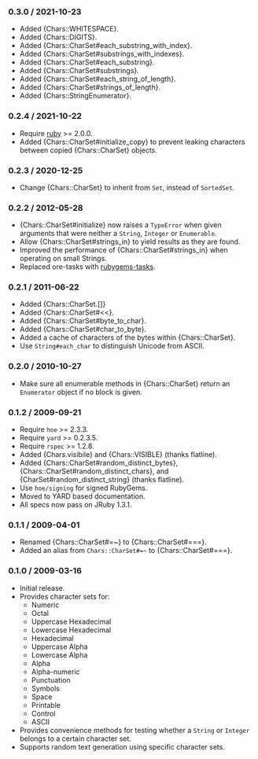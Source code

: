 ### 0.3.0 / 2021-10-23

* Added {Chars::WHITESPACE}.
* Added {Chars::DIGITS}.
* Added {Chars::CharSet#each_substring_with_index}.
* Added {Chars::CharSet#substrings_with_indexes}.
* Added {Chars::CharSet#each_substring}.
* Added {Chars::CharSet#substrings}.
* Added {Chars::CharSet#each_string_of_length}.
* Added {Chars::CharSet#strings_of_length}.
* Added {Chars::StringEnumerator}.

### 0.2.4 / 2021-10-22

* Require [ruby] >= 2.0.0.
* Added {Chars::CharSet#initialize_copy} to prevent leaking characters
  between copied {Chars::CharSet} objects.

### 0.2.3 / 2020-12-25

* Change {Chars::CharSet} to inherit from `Set`, instead of `SortedSet`.

### 0.2.2 / 2012-05-28

* {Chars::CharSet#initialize} now raises a `TypeError` when given arguments
  that were neither a `String`, `Integer` or `Enumerable`.
* Allow {Chars::CharSet#strings_in} to yield results as they are found.
* Improved the performance of {Chars::CharSet#strings_in} when operating on
  small Strings.
* Replaced ore-tasks with
  [rubygems-tasks](https://github.com/postmodern/rubygems-tasks#readme).

### 0.2.1 / 2011-06-22

* Added {Chars::CharSet.[]}
* Added {Chars::CharSet#<<}.
* Added {Chars::CharSet#byte_to_char}.
* Added {Chars::CharSet#char_to_byte}.
* Added a cache of characters of the bytes within {Chars::CharSet}.
* Use `String#each_char` to distinguish Unicode from ASCII.

### 0.2.0 / 2010-10-27

* Make sure all enumerable methods in {Chars::CharSet} return an
  `Enumerator` object if no block is given.

### 0.1.2 / 2009-09-21

* Require `hoe` >= 2.3.3.
* Require `yard` >= 0.2.3.5.
* Require `rspec` >= 1.2.8.
* Added {Chars.visibile} and {Chars::VISIBLE} (thanks flatline).
* Added {Chars::CharSet#random_distinct_bytes},
  {Chars::CharSet#random_distinct_chars}, and {CharSet#random_distinct_string}
  (thanks flatline).
* Use `hoe/signing` for signed RubyGems.
* Moved to YARD based documentation.
* All specs now pass on JRuby 1.3.1.

### 0.1.1 / 2009-04-01

* Renamed {Chars::CharSet#=~} to {Chars::CharSet#===}.
* Added an alias from `Chars::CharSet#=~` to {Chars::CharSet#===}.

### 0.1.0 / 2009-03-16

* Initial release.
* Provides character sets for:
  * Numeric
  * Octal
  * Uppercase Hexadecimal
  * Lowercase Hexadecimal
  * Hexadecimal
  * Uppercase Alpha
  * Lowercase Alpha
  * Alpha
  * Alpha-numeric
  * Punctuation
  * Symbols
  * Space
  * Printable
  * Control
  * ASCII
* Provides convenience methods for testing whether a `String` or `Integer`
  belongs to a certain character set.
* Supports random text generation using specific character sets.

[ruby]: https://www.ruby-lang.org/
